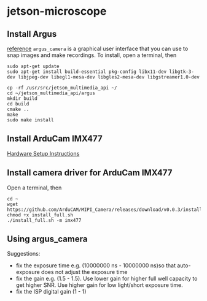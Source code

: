 # jetson-microscope
## Install Argus
[reference](https://developer.ridgerun.com/wiki/index.php?title=Xavier/Video_Capture_and_Display/Software_Support/Libargus)
`argus_camera` is a graphical user interface that you can use to snap images and make recordings. To install, open a terminal, then
```
sudo apt-get update
sudo apt-get install build-essential pkg-config libx11-dev libgtk-3-dev libjpeg-dev libegl1-mesa-dev libgles2-mesa-dev libgstreamer1.0-dev
```
```
cp -rf /usr/src/jetson_multimedia_api ~/
cd ~/jetson_multimedia_api/argus
mkdir build
cd build
cmake ..
make
sudo make install
```

## Install ArduCam IMX477
[Hardware Setup Instructions](https://www.arducam.com/docs/camera-for-jetson-nano/native-jetson-cameras-imx219-imx477/imx477/)
## Install camera driver for ArduCam IMX477
Open a terminal, then
```
cd ~
wget https://github.com/ArduCAM/MIPI_Camera/releases/download/v0.0.3/install_full.sh
chmod +x install_full.sh
./install_full.sh -m imx477
```

## Using argus_camera
Suggestions:
- fix the exposure time e.g. (10000000 ns - 10000000 ns)so that auto-exposure does not adjust the exposure time
- fix the gain e.g. (1.5 - 1.5). Use lower gain for higher full well capacity to get higher SNR. Use higher gain for low light/short exposure time.
- fix the ISP digital gain (1 - 1)
